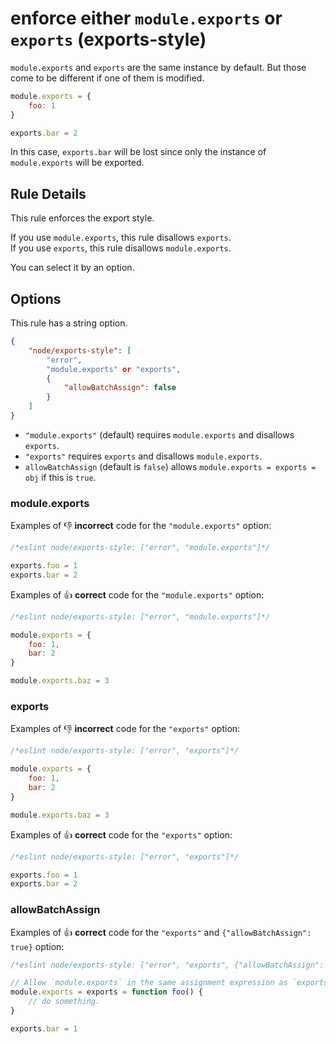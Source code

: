 # enforce either `module.exports` or `exports` (exports-style)

`module.exports` and `exports` are the same instance by default.
But those come to be different if one of them is modified.

```js
module.exports = {
    foo: 1
}

exports.bar = 2
```

In this case, `exports.bar` will be lost since only the instance of `module.exports` will be exported.

## Rule Details

This rule enforces the export style.

If you use `module.exports`, this rule disallows `exports`.<br>
If you use `exports`, this rule disallows `module.exports`.

You can select it by an option.

## Options

This rule has a string option.

```json
{
    "node/exports-style": [
        "error",
        "module.exports" or "exports",
        {
            "allowBatchAssign": false
        }
    ]
}
```

- `"module.exports"` (default) requires `module.exports` and disallows `exports`.
- `"exports"` requires `exports` and disallows `module.exports`.
- `allowBatchAssign` (default is `false`) allows `module.exports = exports = obj` if this is `true`.

### module.exports

Examples of :-1: **incorrect** code for the `"module.exports"` option:

```js
/*eslint node/exports-style: ["error", "module.exports"]*/

exports.foo = 1
exports.bar = 2
```

Examples of :+1: **correct** code for the `"module.exports"` option:

```js
/*eslint node/exports-style: ["error", "module.exports"]*/

module.exports = {
    foo: 1,
    bar: 2
}

module.exports.baz = 3
```

### exports

Examples of :-1: **incorrect** code for the `"exports"` option:

```js
/*eslint node/exports-style: ["error", "exports"]*/

module.exports = {
    foo: 1,
    bar: 2
}

module.exports.baz = 3
```

Examples of :+1: **correct** code for the `"exports"` option:

```js
/*eslint node/exports-style: ["error", "exports"]*/

exports.foo = 1
exports.bar = 2
```

### allowBatchAssign

Examples of :+1: **correct** code for the `"exports"` and `{"allowBatchAssign": true}` option:

```js
/*eslint node/exports-style: ["error", "exports", {"allowBatchAssign": true}]*/

// Allow `module.exports` in the same assignment expression as `exports`.
module.exports = exports = function foo() {
    // do something.
}

exports.bar = 1
```
